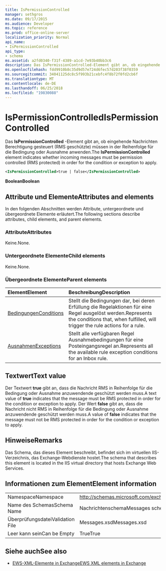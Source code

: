 ```yaml
---
title: IsPermissionControlled
manager: sethgros
ms.date: 09/17/2015
ms.audience: Developer
ms.topic: reference
ms.prod: office-online-server
localization_priority: Normal
api_name:
- IsPermissionControlled
api_type:
- schema
ms.assetid: a2fd0340-f31f-4389-a1cd-7e93b40bb3c6
description: Das IsPermissionControlled-Element gibt an, ob eingehende Nachrichten Berechtigung gesteuert (RMS geschützte) müssen in der Reihenfolge für die Bedingung oder Ausnahme anwenden.
ms.openlocfilehash: fdd9910b8c35d9d57e724d6fec57d203f38f0359
ms.sourcegitcommit: 34041125dc8c5f993b21cebfc4f8b72f0fd2cb6f
ms.translationtype: MT
ms.contentlocale: de-DE
ms.lasthandoff: 06/25/2018
ms.locfileid: "19830088"
---
```

# <a name="ispermissioncontrolled"></a><span data-ttu-id="4d6a4-103">IsPermissionControlled</span><span class="sxs-lookup"><span data-stu-id="4d6a4-103">IsPermissionControlled</span></span>

<span data-ttu-id="4d6a4-104">Das **IsPermissionControlled** -Element gibt an, ob eingehende Nachrichten Berechtigung gesteuert (RMS geschützte) müssen in der Reihenfolge für die Bedingung oder Ausnahme anwenden.</span><span class="sxs-lookup"><span data-stu-id="4d6a4-104">The **IsPermissionControlled** element indicates whether incoming messages must be permission controlled (RMS protected) in order for the condition or exception to apply.</span></span> 
  
```XML
<IsPermissionControlled>true | false</IsPermissionControlled>
```

 <span data-ttu-id="4d6a4-105">**Boolean**</span><span class="sxs-lookup"><span data-stu-id="4d6a4-105">**Boolean**</span></span>
## <a name="attributes-and-elements"></a><span data-ttu-id="4d6a4-106">Attribute und Elemente</span><span class="sxs-lookup"><span data-stu-id="4d6a4-106">Attributes and elements</span></span>

<span data-ttu-id="4d6a4-107">In den folgenden Abschnitten werden Attribute, untergeordnete und übergeordnete Elemente erläutert.</span><span class="sxs-lookup"><span data-stu-id="4d6a4-107">The following sections describe attributes, child elements, and parent elements.</span></span>
  
### <a name="attributes"></a><span data-ttu-id="4d6a4-108">Attribute</span><span class="sxs-lookup"><span data-stu-id="4d6a4-108">Attributes</span></span>

<span data-ttu-id="4d6a4-109">Keine.</span><span class="sxs-lookup"><span data-stu-id="4d6a4-109">None.</span></span>
  
### <a name="child-elements"></a><span data-ttu-id="4d6a4-110">Untergeordnete Elemente</span><span class="sxs-lookup"><span data-stu-id="4d6a4-110">Child elements</span></span>

<span data-ttu-id="4d6a4-111">Keine.</span><span class="sxs-lookup"><span data-stu-id="4d6a4-111">None.</span></span>
  
### <a name="parent-elements"></a><span data-ttu-id="4d6a4-112">Übergeordnete Elemente</span><span class="sxs-lookup"><span data-stu-id="4d6a4-112">Parent elements</span></span>

|<span data-ttu-id="4d6a4-113">**Element**</span><span class="sxs-lookup"><span data-stu-id="4d6a4-113">**Element**</span></span>|<span data-ttu-id="4d6a4-114">**Beschreibung**</span><span class="sxs-lookup"><span data-stu-id="4d6a4-114">**Description**</span></span>|
|:-----|:-----|
|[<span data-ttu-id="4d6a4-115">Bedingungen</span><span class="sxs-lookup"><span data-stu-id="4d6a4-115">Conditions</span></span>](conditions.md) <br/> |<span data-ttu-id="4d6a4-116">Stellt die Bedingungen dar, bei deren Erfüllung die Regelaktionen für eine Regel ausgelöst werden.</span><span class="sxs-lookup"><span data-stu-id="4d6a4-116">Represents the conditions that, when fulfilled, will trigger the rule actions for a rule.</span></span>  <br/> |
|[<span data-ttu-id="4d6a4-117">Ausnahmen</span><span class="sxs-lookup"><span data-stu-id="4d6a4-117">Exceptions</span></span>](exceptions.md) <br/> |<span data-ttu-id="4d6a4-118">Stellt alle verfügbaren Regel Ausnahmebedingungen für eine Posteingangsregel an.</span><span class="sxs-lookup"><span data-stu-id="4d6a4-118">Represents all the available rule exception conditions for an Inbox rule.</span></span>  <br/> |
   
## <a name="text-value"></a><span data-ttu-id="4d6a4-119">Textwert</span><span class="sxs-lookup"><span data-stu-id="4d6a4-119">Text value</span></span>

<span data-ttu-id="4d6a4-120">Der Textwert **true** gibt an, dass die Nachricht RMS in Reihenfolge für die Bedingung oder Ausnahme anzuwendende geschützt werden muss.</span><span class="sxs-lookup"><span data-stu-id="4d6a4-120">A text value of **true** indicates that the message must be RMS protected in order for the condition or exception to apply.</span></span> <span data-ttu-id="4d6a4-121">Der Wert **false** gibt an, dass die Nachricht nicht RMS in Reihenfolge für die Bedingung oder Ausnahme anzuwendende geschützt werden muss.</span><span class="sxs-lookup"><span data-stu-id="4d6a4-121">A value of **false** indicates that the message must not be RMS protected in order for the condition or exception to apply.</span></span> 
  
## <a name="remarks"></a><span data-ttu-id="4d6a4-122">Hinweise</span><span class="sxs-lookup"><span data-stu-id="4d6a4-122">Remarks</span></span>

<span data-ttu-id="4d6a4-123">Das Schema, das dieses Element beschreibt, befindet sich im virtuellen IIS-Verzeichnis, das Exchange-Webdienste hostet.</span><span class="sxs-lookup"><span data-stu-id="4d6a4-123">The schema that describes this element is located in the IIS virtual directory that hosts Exchange Web Services.</span></span>
  
## <a name="element-information"></a><span data-ttu-id="4d6a4-124">Informationen zum Element</span><span class="sxs-lookup"><span data-stu-id="4d6a4-124">Element information</span></span>

|||
|:-----|:-----|
|<span data-ttu-id="4d6a4-125">Namespace</span><span class="sxs-lookup"><span data-stu-id="4d6a4-125">Namespace</span></span>  <br/> |http://schemas.microsoft.com/exchange/services/2006/messages  <br/> |
|<span data-ttu-id="4d6a4-126">Name des Schemas</span><span class="sxs-lookup"><span data-stu-id="4d6a4-126">Schema Name</span></span>  <br/> |<span data-ttu-id="4d6a4-127">Nachrichtenschema</span><span class="sxs-lookup"><span data-stu-id="4d6a4-127">Messages schema</span></span>  <br/> |
|<span data-ttu-id="4d6a4-128">Überprüfungsdatei</span><span class="sxs-lookup"><span data-stu-id="4d6a4-128">Validation File</span></span>  <br/> |<span data-ttu-id="4d6a4-129">Messages.xsd</span><span class="sxs-lookup"><span data-stu-id="4d6a4-129">Messages.xsd</span></span>  <br/> |
|<span data-ttu-id="4d6a4-130">Leer kann sein</span><span class="sxs-lookup"><span data-stu-id="4d6a4-130">Can be Empty</span></span>  <br/> |<span data-ttu-id="4d6a4-131">True</span><span class="sxs-lookup"><span data-stu-id="4d6a4-131">True</span></span>  <br/> |
   
## <a name="see-also"></a><span data-ttu-id="4d6a4-132">Siehe auch</span><span class="sxs-lookup"><span data-stu-id="4d6a4-132">See also</span></span>



- [<span data-ttu-id="4d6a4-133">EWS-XML-Elemente in Exchange</span><span class="sxs-lookup"><span data-stu-id="4d6a4-133">EWS XML elements in Exchange</span></span>](ews-xml-elements-in-exchange.md)

